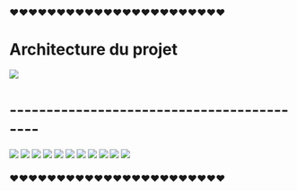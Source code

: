 
<h3> ❤❤❤❤❤❤❤❤❤❤❤❤❤❤❤❤❤❤❤❤❤❤❤ </h3>

<h1>Architecture du projet </h1>
<img src="captures/img_11.png">

<h1>------------------------------------------ </h1>
<img src="captures/img.png">

<img src="captures/img_1.png">

<img src="captures/img_2.png">


<img src="captures/img_3.png">
<img src="captures/img_4.png">
<img src="captures/img_5.png">
<img src="captures/img_6.png">
<img src="captures/img_7.png">
<img src="captures/img_8.png">
<img src="captures/img_9.png">
<img src="captures/img_10.png">






<h3> ❤❤❤❤❤❤❤❤❤❤❤❤❤❤❤❤❤❤❤❤❤❤❤ </h3>








